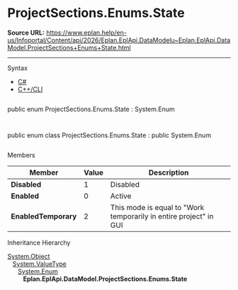 # ProjectSections.Enums.State

**Source URL:** https://www.eplan.help/en-us/Infoportal/Content/api/2026/Eplan.EplApi.DataModelu~Eplan.EplApi.DataModel.ProjectSections+Enums+State.html

---

Syntax

- [C#](#i-syntax-CS)
- [C++/CLI](#i-syntax-CPP2005)

```
```
public enum ProjectSections.Enums.State : System.Enum
```
```

```
```
public enum class ProjectSections.Enums.State : public System.Enum
```
```

Members

| Member | Value | Description |
| --- | --- | --- |
| **Disabled** | 1 | Disabled |
| **Enabled** | 0 | Active |
| **EnabledTemporary** | 2 | This mode is equal to "Work temporarily in entire project" in GUI |

Inheritance Hierarchy

[System.Object](#)  
   [System.ValueType](#)  
      [System.Enum](#)  
         **Eplan.EplApi.DataModel.ProjectSections.Enums.State**
